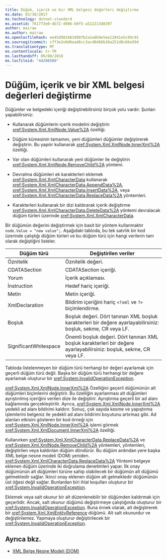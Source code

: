 ```yaml
---
title: Düğüm, içerik ve bir XML belgesi değerleri değiştirme
ms.date: 03/30/2017
ms.technology: dotnet-standard
ms.assetid: 761773e0-db72-4986-b9f5-a522213d8397
author: mairaw
ms.author: mairaw
ms.openlocfilehash: ee45d983483d907b2a1e8b9e5ee12841e5c89c91
ms.sourcegitcommit: c7f3e2e9d6ead6cc3acd0d66b10a251d0c66e59d
ms.translationtype: MT
ms.contentlocale: tr-TR
ms.lasthandoff: 09/08/2018
ms.locfileid: "44208588"
---
```

# <a name="modifying-nodes-content-and-values-in-an-xml-document"></a>Düğüm, içerik ve bir XML belgesi değerleri değiştirme
Düğümler ve belgedeki içeriği değiştirebilirsiniz birçok yolu vardır. Şunları yapabilirsiniz:  
  
-   Kullanarak düğümlerin içerik modelini değiştirin <xref:System.Xml.XmlNode.Value%2A> özelliği.  
  
-   Düğüm kümesinin tamamını, yeni düğümleri düğümler değiştirerek değiştirin. Bu yapılır kullanarak <xref:System.Xml.XmlNode.InnerXml%2A> özelliği.  
  
-   Var olan düğümleri kullanarak yeni düğümler ile değiştirin <xref:System.Xml.XmlNode.RemoveChild%2A> yöntemi.  
  
-   Devralma düğümleri ek karakterleri eklemek <xref:System.Xml.XmlCharacterData> kullanarak <xref:System.Xml.XmlCharacterData.AppendData%2A>, <xref:System.Xml.XmlCharacterData.InsertData%2A>, veya <xref:System.Xml.XmlCharacterData.ReplaceData%2A> yöntemleri.  
  
-   Karakterleri kullanarak bir dizi kaldırarak içerik değiştirme <xref:System.Xml.XmlCharacterData.DeleteData%2A> yöntemi devralacak düğüm türleri üzerinde <xref:System.Xml.XmlCharacterData>.  
  
 Bir düğümün değerini değiştirmek için basit bir yöntem kullanmaktır `node.Value = "new value";`. Aşağıdaki tabloda, bu tek satırlık bir kod üzerinde çalıştığı düğüm türleri ve bu düğüm türü için hangi verilerin tam olarak değiştiğini listeler.  
  
|Düğüm türü|Değiştirilen veriler|  
|---------------|------------------|  
|Öznitelik|Öznitelik değeri.|  
|CDATASection|CDATASection içeriği.|  
|Yorum|İçerik açıklaması.|  
|İnstruction|Hedef hariç içeriği.|  
|Metin|Metin içeriği.|  
|XmlDeclaration|Bildirim içeriğini hariç `<?xml` ve `?>` biçimlendirme.|  
|Boşluk|Boşluk değeri. Dört tanınan XML boşluk karakterleri bir değere ayarlayabilirsiniz: boşluk, sekme, CR veya LF.|  
|SignificantWhitespace|Önemli boşluk değeri. Dört tanınan XML boşluk karakterleri bir değere ayarlayabilirsiniz: boşluk, sekme, CR veya LF.|  
  
 Tabloda listelenmeyen bir düğüm türü herhangi bir değeri ayarlamak için geçerli düğüm türü değil. Başka bir düğüm türü herhangi bir değere ayarlamak oluşturur bir <xref:System.InvalidOperationException>.  
  
 <xref:System.Xml.XmlNode.InnerXml%2A> Özelliğini geçerli düğümünün alt düğümleri biçimlerini değiştirir. Bu özelliğin ayarlanması alt düğümleri ayrıştırılmış içeriğini verilen dize ile değiştirir. Ayrıştırma geçerli bir ad alanı bağlamında gerçekleştirilir. Ayrıca, <xref:System.Xml.XmlNode.InnerXml%2A> yedekli ad alanı bildirimi kaldırır. Sonuç, çok sayıda kesme ve yapıştırma işlemlerini belgeniz ile yedekli ad alanı bildirimi boyutunu artırmaz gibi. Ad alanları etkisini gösteren bir kod örneği için <xref:System.Xml.XmlNode.InnerXml%2A> işlemi görmek <xref:System.Xml.XmlDocument.InnerXml%2A> özelliği.  
  
 Kullanırken <xref:System.Xml.XmlCharacterData.ReplaceData%2A> ve <xref:System.Xml.XmlNode.RemoveChild%2A> yöntemleri, yöntemleri, değiştirilen veya kaldırılan düğüm döndürür. Bu düğüm ardından yere başka XML belge nesne modeli (DOM) yeniden. <xref:System.Xml.XmlCharacterData.ReplaceData%2A> Yöntemi belgeye eklenen düğüm üzerinde iki doğrulama denetimleri yapar. İlk onay düğümünün alt düğümleri türüne sahip olabilecek bir düğümün alt düğümü gelmektedir sağlar. İkinci onay eklenen düğüm alt gelmektedir düğümünün üst öğesi değil sağlar. Bunlardan biri ihlal koşulları oluşturur bir <xref:System.InvalidOperationException>.  
  
 Eklemek veya salt okunur bir alt düzenlenebilir bir düğümden kaldırmak için geçerlidir. Ancak, salt okunur düğümü değiştirmeye çalıştığında oluşturur bir <xref:System.InvalidOperationException>. Buna örnek olarak, alt değiştirerek bir <xref:System.Xml.XmlEntityReference> düğümü. Alt salt okunurdur ve değiştirilemez. Yapmaya oluşturur değiştirilecek bir <xref:System.InvalidOperationException>.  
  
## <a name="see-also"></a>Ayrıca bkz.

- [XML Belge Nesne Modeli (DOM)](../../../../docs/standard/data/xml/xml-document-object-model-dom.md)
